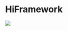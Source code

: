 # HiFramework

![](https://github.com/hiramtan/HiFramework/workflows/.github/workflows/main.yml/badge.svg)
